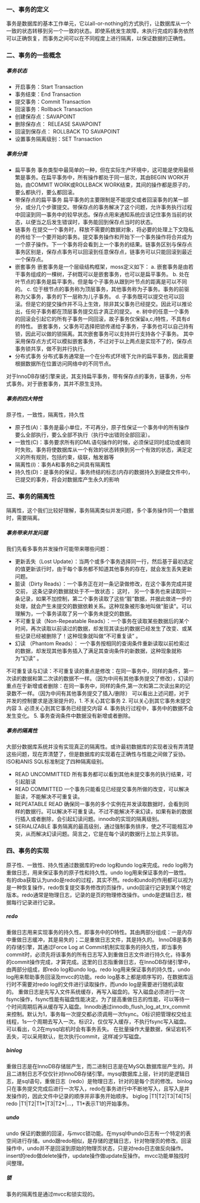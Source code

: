 ### 一、事务的定义
事务是数据库的基本工作单元，它以all-or-nothing的方式执行，让数据库从一个一致的状态转移到另一个一致的状态。即使系统发生故障，未执行完成的事务依然可以正确恢复，而事务之间可以在不同程度上进行隔离，以保证数据的正确性。

### 二、事务的一些概念
##### 事务状态
* 开启事务：Start Transaction
* 事务结束：End Transaction
* 提交事务：Commit Transaction
* 回滚事务：Rollback Transaction
* 创建保存点：SAVAPOINT 
* 删除保存点： RELEASE SAVAPOINT
* 回滚到保存点： ROLLBACK TO SAVAPOINT
* 设置事务隔离级别：SET Transaction

##### 事务分类
* 扁平事务
  事务类型中最简单的一种，但在实际生产环境中，这可能是使用最频繁是事务。在扁平事务中，所有操作都处于同一层次，其由BEGIN WORK开始，由COMMIT WORK或ROLLBACK WORK结束，其间的操作都是原子的，要么都执行，要么都回滚。
* 带保存点的扁平事务
  扁平事务的主要限制是不能提交或者回滚事务的某一部分，或分几个步骤提交。带保存点的事务解决了这个问题，允许事务执行过程中回滚到同一事务中的较早状态。保存点用来通知系统应该记住事务当前的状态，以便当之后发生错误时，事务能回到保存点当时的状态。
* 链事务
  在提交一个事务时，释放不需要的数据对象，将必要的处理上下文隐私的传给下一个要开始的事务。提交事务操作和开始下一个事务操作将合并成为一个原子操作。下一个事务将会看到上一个事务的结果。链事务区别与保存点事务区别是，保存点事务可以回滚到任意保存点，链事务可以只能回滚到最近一个保存点。
* 嵌套事务
  嵌套事务是一个层级结构框架，moss定义如下：
  a. 嵌套事务是由若干事务组成的一棵树，子树既可以是嵌套事务，也可以是扁平事务。
  b. 处在叶节点的事务是扁平事务。但是每个子事务从跟到叶节点的距离是可以不同的。
  c. 位于根节点的事务称为顶层事务，其他事务称为子事务。事务的前驱称为父事务，事务的下一层称为儿子事务。
  d. 子事务既可以提交也可以回滚。但是它的提交操作并不马上生效，除非其父事务已经提交。因此可以推论出，任何子事务都在顶层事务提交后才真正的提交。
  e. 树中的任意一个事务的回滚会引起它的所有子事务一同回滚，故子事务仅保留a,c,i特性，不具有d的特性。
  嵌套事务，父事务可选择把锁传递给子事务，子事务也可以自己持有锁，因此可以做的锁隔离。其次嵌套事务可以支持并行支持各个子事务。
  其中采用保存点方式可以模拟嵌套事务，不过对于以上两点是实现不了的，保存点事务锁共享，做不到并行执行。
* 分布式事务
  分布式事务通常是一个在分布式环境下允许的扁平事务，因此需要根据数据所在位置访问网络中的不同节点。

对于InnoDB存储引擎来说，其支持扁平事务，带有保存点的事务，链事务，分布式事务。对于嵌套事务，其并不原生支持。  

##### 事务的四大特性
原子性，一致性，隔离性，持久性
* 原子性(A)：事务是最小单位，不可再分，原子性保证一个事务中的所有操作要么全部执行，要么全部不执行（执行中出错则全部回滚）。
* 一致性(C)：事务要求所有的DML语句操作的时候，必须保证同时成功或者同时失败。事务将使数据库从一个有效的状态转换到另一个有效的状态，满足定义的所有规则，包括约束，级联，触发器等
* 隔离性(I)：事务A和事务B之间具有隔离性
* 持久性(D)：是事务的保证，事务终结的标志(内存的数据持久到硬盘文件中)，已提交的事务，将会对数据库产生永久的影响


### 三、事务的隔离性
隔离性，这个我们比较好理解，事务隔离类似并发问题，多个事务操作同一个数据时，需要隔离。

##### 事务带来并发问题
我们先看多事务并发操作可能带来哪些问题：  
* 更新丢失（Lost Update）：当两个或多个事务选择同一行，然后基于最初选定的值更新该行时，由于每个事务都不知道其他事务的存在，就会发生丢失更新问题。
* 脏读（Dirty Reads）：一个事务正在对一条记录做修改，在这个事务完成并提交前， 这条记录的数据就处于不一致状态； 这时， 另一个事务也来读取同一条记录，如果不加控制，第二个事务读取了这些“脏”数据，并据此做进一步的处理，就会产生未提交的数据依赖关系。这种现象被形象地叫做"脏读"。可以理解为，一个事务读取了另一个事务未提交的数据。
* 不可重复读（Non-Repeatable Reads）：一个事务在读取某些数据后的某个时间，再次读取以前读过的数据，却发现其读出的数据已经发生了改变、或某些记录已经被删除了！这种现象就叫做“不可重复读” 。
* 幻读 （Phantom Reads）： 一个事务按相同的查询条件重新读取以前检索过的数据，却发现其他事务插入了满足其查询条件的新数据，这种现象就称为“幻读” 。

不可重复读与幻读：不可重复读的重点是修改：在同一事务中，同样的条件，第一次读的数据和第二次读的数据不一样。（因为中间有其他事务提交了修改），幻读的重点在于新增或者删除：在同一事务中，同样的条件,第一次和第二次读出来的记录数不一样。（因为中间有其他事务提交了插入/删除）
可以看出上述问题，对于并发的控制要求是逐渐提升的，1. 不关心其它事务 2. 可以关心到其它事务未提交内容 3. 必须关心到其它事务已经提交内容 4. 事务执行过程中，事务中的数据不会发生变化。 5. 事务查询条件中数据没有新增或者删除。

##### 事务的隔离性
大部分数据库系统并没有实现真正的隔离性。或许最初数据库的实现者没有弄清楚这些问题，现在弄清楚了，但是数据库的实现着在正确性与性能之间做了妥协。ISO和ANIS SQL标准制定了四种隔离级别。

* READ UNCOMMITTED
  所有事务都可以看到其他未提交事务的执行结果，可引起脏读
* READ COMMITTED
  一个事务只能看见已经提交事务所做的改变，可以解决脏读，不能解决不可重复读。
* REPEATABLE READ 
  确保同一事务的多个实例在并发读取数据时，会看到同样的数据行。可以解决不可重复读。不过不能解决不来幻读，如果有新的数据行插入或者删除，会引起幻读问题。innodb的实现的隔离级别。
* SERIALIZABLE
  事务隔离的最高级别，通过强制事务排序，使之不可能相互冲突，从而解决幻读问题。简言之，它是在每个读的数据行上加上共享锁。


### 四、事务的实现
原子性、一致性、持久性通过数据库的redo log和undo log来完成。redo log称为重做日志，用来保证事务的原子性和持久性。undo log用来保证事务的一致性。有的dba获取认为undo是redo的过程，其实不然。redo和undo的作用都可以视为是一种恢复操作，redo恢复提交事务修改的页操作，undo回滚行记录到某个特定版本。redo通常是物理日志，记录的是页的物理修改操作。undo是逻辑日志，根据每行记录进行记录。

##### redo
重做日志用来实现事务的持久性。即事务中的D特性。其由两部分组成：一是内存中重做日志缓冲，其是易失的；二是重做日志文件，其是持久的。
InnoDB是事务的存储引擎，其通过Force Log at Commit机制实现事务的持久性，即当事务commit时，必须先将该事务的所有日志写入到重做日志文件进行持久化，待事务的commit操作完成，才算完成。这里的日志指重做日志，在InnoDB存储引擎中，由两部分组成，即redo log和undo log。redo log用来保证事务的持久性，undo log用来帮助事务回滚及mvcc的功能。redo log基本上都是顺序写的，在数据库运行时不需要对redo log的文件进行读取操作，而undo log是需要进行随机读取的。
重做日志是先写入文件系统缓存，再写入磁盘的。写入磁盘必须进行一次fsync操作，fsync性能有磁盘性能决定。为了提高重做日志的性能，可以等待一个时间周期后再从缓存写入磁盘。Innodb通过innodb_flush_log_at_trx_commit来控制。默认为1，事务每一次提交都必须调用一次fsync。0标识把管理权交给主线程，1s一个周期去写入一次。标识2，仅仅写入缓存，不执行fsync写入磁盘。可以看出，0,2在mysql宕机时会有事务丢失。
在批量操作大量数据，保证宕机不丢失，可以采用默认，批次执行commit，这样减少写磁盘。

##### binlog
重做日志是在InnoDB存储层产生，而二进制日志是在MySQL数据库层产生的。并且二进制日志不仅仅针对InnoDB存储引擎。mysql数据库上层，针对的是逻辑日志，是sql语句，重做日志（redo）是物理日志，针对的是每个页的修改。
binlog只在事务提交完成后进行一次写入，redo在事务进行中不断地写入，且写入是并发操作的，因此文件中记录的顺序并非事务开始顺序。
biglog    |T1|T2|T3|T4|T5|
redo  |T1|T2|T1*|T3|T2*|...，T1*表示T1的开始事务。

##### undo
undo 保证的数据的回滚，与mvcc锁功能。在mysql中undo日志有一个特定的表空间进行存储。undo跟redo相似，是存储的逻辑日志，针对物理页的修改。回滚操作中，undo并不是回滚到原始的物理页状态，只是对redo日志做反向操作。insert的redo做delete操作，update操作做update反操作。
mvcc功能单独找时间整理。

##### 锁
事务的隔离性是通过mvcc和锁实现的。